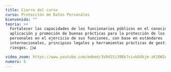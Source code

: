 ```yaml
---
title: Cierre del curso
curso: Protección de Datos Personales
bienvenida: ""
teoria: >+
  Fortalecer las capacidades de los funcionarios públicos en el conocimiento,
  aplicación y promoción de buenas prácticas para la protección de los datos
  personales en el ejercicio de sus funciones, con base en estándares
  internacionales, principios legales y herramientas prácticas de gestión de
  riesgos. 🔐📊

video_zoom: https://www.youtube.com/embed/3VOd1Si398k?si=kO4kjm-zK1OW2Aqu
numero: 5
---
```

